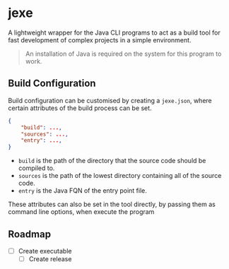 # jexe

A lightweight wrapper for the Java CLI programs to act as a build tool for fast development of complex projects in a simple environment.

> An installation of Java is required on the system for this program to work.

## Build Configuration

Build configuration can be customised by creating a `jexe.json`, where certain attributes of the build process can be set.

```json
{
    "build": ...,
    "sources": ...,
    "entry": ...,
}
```

- `build` is the path of the directory that the source code should be compiled to.
- `sources` is the path of the lowest directory containing all of the source code.
- `entry` is the Java FQN of the entry point file.

These attributes can also be set in the tool directly, by passing them as command line options, when execute the program

## Roadmap

- [ ] Create executable
  - [ ] Create release
